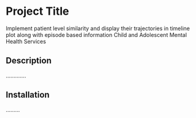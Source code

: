 # Project Title

Implement patient level similarity and display their trajectories in timeline plot along with episode based information Child and Adolescent Mental Health Services

## Description

.............


## Installation

.........



